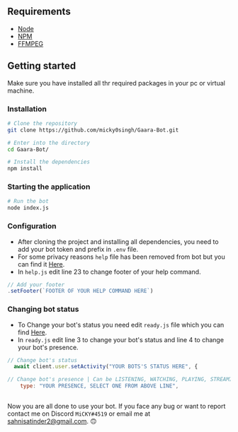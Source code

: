 ## Requirements

- [Node](https://nodejs.org/en/)
- [NPM](https://www.npmjs.com/)
- [FFMPEG](https://www.ffmpeg.org/)

## Getting started

Make sure you have installed all thr required packages in your pc or virtual machine.

### Installation

```bash
# Clone the repository
git clone https://github.com/micky0singh/Gaara-Bot.git

# Enter into the directory
cd Gaara-Bot/

# Install the dependencies
npm install
```

### Starting the application

```bash
# Run the bot
node index.js
```

### Configuration

- After cloning the project and installing all dependencies, you need to add your bot token and prefix in `.env` file.
- For some privacy reasons `help` file has been removed from bot but you can find it [Here](../Secrets/help.js).
- In `help.js` edit line 23 to change footer of your help command.

```js
// Add your footer
.setFooter(`FOOTER OF YOUR HELP COMMAND HERE`)
```

### Changing bot status

- To Change your bot's status you need edit `ready.js` file which you can find [Here](../events/ready.js).
- In `ready.js` edit line 3 to change your bot's status and line 4 to change your bot's presence.

```js
// Change bot's status
  await client.user.setActivity("YOUR BOTS'S STATUS HERE", {

// Change bot's presence | Can be LISTENING, WATCHING, PLAYING, STREAMING
    type: "YOUR PRESENCE, SELECT ONE FROM ABOVE LINE",
```

##

Now you are all done to use your bot. If you face any bug or want to report contact me on Discord `MiCKY#4519` or email me at sahnisatinder2@gmail.com. 🙃
